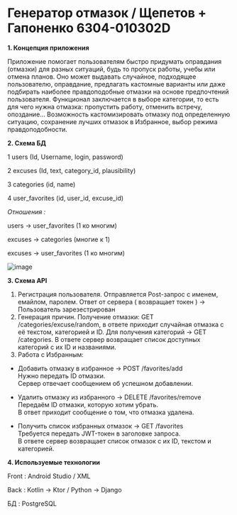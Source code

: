 # Генератор отмазок / Щепетов + Гапоненко 6304-010302D

**1. Концепция приложения**

Приложение помогает пользователям быстро придумать оправдания (отмазки) для разных ситуаций, будь то пропуск работы, учебы или отмена планов. Оно может выдавать случайное, подходящее пользователю, оправдание, предлагать кастомные варианты или даже подбирать наиболее правдоподобные отмазки на основе предпочтений пользователя. Функционал заключается в выборе категории, то есть для чего нужна отмазка: пропустить работу, отменить встречу, опоздание... Возможность кастомизировать отмазку под определенную ситуацию, сохранение лучших отмазок в Избранное, выбор режима правдоподобности.

**2. Схема БД**
   
  1 users (Id, Username, login, password)
   
  2 excuses (Id, text, category_id, plausibility)
   
  3 categories (id, name)
   
  4 user_favorites (id, user_id, excuse_id)

  *Отношения :*

  users → user_favorites (1 ко многим)

excuses → categories (многие к 1)

excuses → user_favorites (1 ко многим)

![image](https://github.com/user-attachments/assets/4d2db4ea-bb36-483f-9517-c7de596761d2)




**3. Схема API** 
  1. Регистрация пользователя. Отправляется Post-запрос с именем, емайлом, паролем. Ответ от сервера ( возвращает токен ) -> Пользователь зарезестрирован
  2. Генерация причин. Получение отмазки: GET /categories/excuse/random, в ответе приходит случайная отмазка с её текстом, категорией и ID. Для получения категорий -> GET /categories. В ответе сервер возвращает список доступных категорий с их ID и названиями.
  3. Работа с Избранным:
   - Добавить отмазку в избранное  -> POST /favorites/add  
  Нужно передать ID отмазки.  
  Сервер отвечает сообщением об успешном добавлении.  

- Удалить отмазку из избранного -> DELETE /favorites/remove  
  Передаём ID отмазки, которую хотим убрать.  
  В ответ приходит сообщение о том, что отмазка удалена.  

- Получить список избранных отмазок -> GET /favorites  
  Требуется передать JWT-токен в заголовке запроса.  
  В ответе сервер возвращает список отмазок с их ID, текстом и категорией.  

**4. Используемые технологии**

   Front : Android Studio / XML 

   Back : Kotlin -> Ktor / Python -> Django

   БД : PostgreSQL
